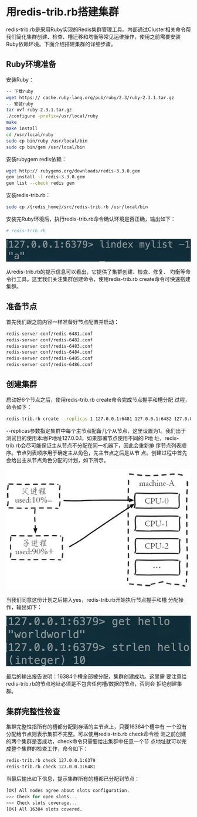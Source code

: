 # 用redis-trib.rb搭建集群

redis-trib.rb是采用Ruby实现的Redis集群管理工具。内部通过Cluster相关命令帮我们简化集群创建、检查、槽迁移和均衡等常见运维操作，使用之前需要安装Ruby依赖环境。下面介绍搭建集群的详细步骤。

## Ruby环境准备

安装Ruby：

```bash
-- 下载ruby
wget https:// cache.ruby-lang.org/pub/ruby/2.3/ruby-2.3.1.tar.gz
-- 安装ruby
tar xvf ruby-2.3.1.tar.gz 
./configure -prefix=/usr/local/ruby 
make 
make install 
cd /usr/local/ruby 
sudo cp bin/ruby /usr/local/bin 
sudo cp bin/gem /usr/local/bin
```

安装rubygem redis依赖：

```bash
wget http:// rubygems.org/downloads/redis-3.3.0.gem 
gem install -l redis-3.3.0.gem 
gem list --check redis gem
```

安装redis-trib.rb：

```bash
sudo cp /{redis_home}/src/redis-trib.rb /usr/local/bin
```

安装完Ruby环境后，执行redis-trib.rb命令确认环境是否正确，输出如下：

```bash
# redis-trib.rb
```

![](../../.gitbook/assets/image%20%28203%29.png)

从redis-trib.rb的提示信息可以看出，它提供了集群创建、检查、修复、 均衡等命令行工具。这里我们关注集群创建命令，使用redis-trib.rb create命令可快速搭建集群。

## 准备节点

首先我们跟之前内容一样准备好节点配置并启动：

```bash
redis-server conf/redis-6481.conf 
redis-server conf/redis-6482.conf 
redis-server conf/redis-6483.conf 
redis-server conf/redis-6484.conf 
redis-server conf/redis-6485.conf 
redis-server conf/redis-6486.conf
```

## 创建集群

启动好6个节点之后，使用redis-trib.rb create命令完成节点握手和槽分配 过程，命令如下：

```bash
redis-trib.rb create --replicas 1 127.0.0.1:6481 127.0.0.1:6482 127.0.0.1:6483 127.0.0.1:6484 127.0.0.1:6485 127.0.0.1:6486
```

--replicas参数指定集群中每个主节点配备几个从节点，这里设置为1。我们出于测试目的使用本地IP地址127.0.0.1，如果部署节点使用不同的IP地 址，redis-trib.rb会尽可能保证主从节点不分配在同一机器下，因此会重新排 序节点列表顺序。节点列表顺序用于确定主从角色，先主节点之后是从节 点。创建过程中首先会给出主从节点角色分配的计划，如下所示。

![](../../.gitbook/assets/image%20%28198%29.png)

当我们同意这份计划之后输入yes，redis-trib.rb开始执行节点握手和槽 分配操作，输出如下：

![](../../.gitbook/assets/image%20%2827%29.png)

最后的输出报告说明：16384个槽全部被分配，集群创建成功。这里需 要注意给redis-trib.rb的节点地址必须是不包含任何槽/数据的节点，否则会 拒绝创建集群。

## 集群完整性检查

集群完整性指所有的槽都分配到存活的主节点上，只要16384个槽中有 一个没有分配给节点则表示集群不完整。可以使用redis-trib.rb check命令检 测之前创建的两个集群是否成功，check命令只需要给出集群中任意一个节 点地址就可以完成整个集群的检查工作，命令如下：

```bash
redis-trib.rb check 127.0.0.1:6379 
redis-trib.rb check 127.0.0.1:6481
```

当最后输出如下信息，提示集群所有的槽都已分配到节点：

```bash
[OK] All nodes agree about slots configuration.
>>> Check for open slots...
>>> Check slots coverage... 
[OK] All 16384 slots covered.
```

